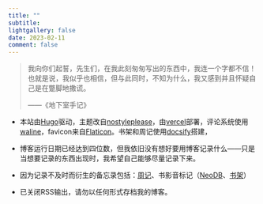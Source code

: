 ```yaml
---
title: ""
subtitle:
lightgallery: false
date: 2023-02-11
comment: false
---
```


> 我向你们起誓，先生们，在我此刻匆匆写出的东西中，我连一个字都不信！也就是说，我似乎也相信，但与此同时，不知为什么，我又感到并且怀疑自己是在蹩脚地撒谎。
> 
> ——《地下室手记》

- 本站由[Hugo](https://gohugo.io/)驱动，主题改自[nostyleplease](https://github.com/hanwenguo/hugo-theme-nostyleplease)，由[vercel](https://vercel.com/)部署，评论系统使用[waline](https://waline.js.org/)，favicon来自[Flaticon](https://www.flaticon.com/)。书架和周记使用[docsify](https://docsify.js.org/#/zh-cn/)搭建，

- 博客运行日期已经达到四位数，但我依旧没有想好要用博客记录什么——只是当想要记录的东西出现时，我希望自己能够尽量记录下来。

- 因为记录不及时而衍生的备忘录包括：[周记](https://weekly.iceco.icu/#/content/list)、书影音标记（[NeoDB](https://neodb.social/users/twoappleaday/)、[书架](https://docs.iceco.icu/#/read/list)）
  
- 已关闭RSS输出，请勿以任何形式存档我的博客。